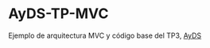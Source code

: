 # AyDS-TP-MVC

Ejemplo de arquitectura MVC y código base del TP3, [AyDS](https://cs.uns.edu.ar/~ece/ads/)
